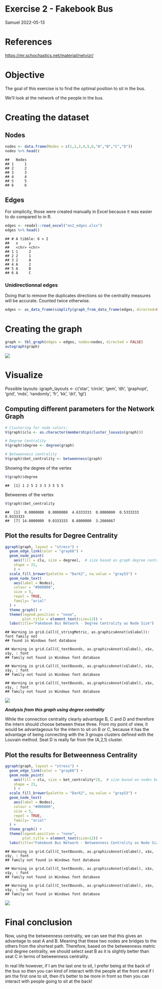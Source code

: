 Exercise 2 - Fakebook Bus
================
Samuel
2022-05-13

# References

<https://mr.schochastics.net/material/netvizr/>

# Objective

The goal of this exercise is to find the optimal position to sit in the
bus.

We’ll look at the network of the people in the bus.

# Creating the dataset

## Nodes

``` r
nodes <- data.frame(Nodes = c(1,2,3,4,5,6,"A","B","C","D"))
nodes %>% head()
```

    ##   Nodes
    ## 1     1
    ## 2     2
    ## 3     3
    ## 4     4
    ## 5     5
    ## 6     6

## Edges

For simplicity, those were created manually in Excel because it was
easier to do compared to in R.

``` r
edges <- readxl::read_excel("ex2_edges.xlsx")
edges %>% head()
```

    ## # A tibble: 6 × 2
    ##   x     y    
    ##   <chr> <chr>
    ## 1 1     2    
    ## 2 2     1    
    ## 3 2     A    
    ## 4 A     2    
    ## 5 A     B    
    ## 6 A     C

### Unidirectionnal edges

Doing that to remove the duplicates directions so the centrality
measures will be accurate. Counted twice otherwise.

``` r
edges <- as_data_frame(simplify(graph_from_data_frame(edges, directed=FALSE)))
```

# Creating the graph

``` r
graph <- tbl_graph(edges = edges, nodes=nodes, directed = FALSE)
autograph(graph)
```

![](exercise2_fakebook_bus_files/figure-gfm/unnamed-chunk-5-1.png)<!-- -->

# Visualize

Possible layouts: igraph_layouts \<- c(‘star’, ‘circle’, ‘gem’, ‘dh’,
‘graphopt’, ‘grid’, ‘mds’, ‘randomly’, ‘fr’, ‘kk’, ‘drl’, ‘lgl’)

## Computing different parameters for the Network Graph

``` r
# Clustering for node colors:
V(graph)$clu <- as.character(membership(cluster_louvain(graph)))

# Degree Centrality
V(graph)$degree <- degree(graph)

# Betweenness centrality
V(graph)$bet_centrality <- betweenness(graph)
```

Showing the degree of the vertex

``` r
V(graph)$degree
```

    ##  [1] 1 2 5 2 3 3 3 5 5 5

Betweenes of the vertex

``` r
V(graph)$bet_centrality
```

    ##  [1]  0.0000000  8.0000000  4.6333333  0.0000000  0.5333333  0.9333333
    ##  [7] 14.0000000  9.0333333  8.6000000  3.2666667

## Plot the results for Degree Centrality

``` r
ggraph(graph, layout = "stress") +
  geom_edge_link(color = "gray66") +
  geom_node_point(
    aes(fill = clu, size = degree),  # size based on graph degree centrality
    shape = 21,
    ) +
  scale_fill_brewer(palette = "Dark2", na.value = "gray53") +
  geom_node_text(
    aes(label = Nodes),
    colour = "#000000",
    size = 5,
    repel = TRUE,
    family= "arial"
  ) +
  theme_graph() +
  theme(legend.position = "none",
        plot.title = element_text(size=12)) +
  labs(title="Fakebook Bus Network - Degree Centrality as Node Size")
```

    ## Warning in grid.Call(C_stringMetric, as.graphicsAnnot(x$label)): font family not
    ## found in Windows font database

    ## Warning in grid.Call(C_textBounds, as.graphicsAnnot(x$label), x$x, x$y, : font
    ## family not found in Windows font database

    ## Warning in grid.Call(C_textBounds, as.graphicsAnnot(x$label), x$x, x$y, : font
    ## family not found in Windows font database

    ## Warning in grid.Call(C_textBounds, as.graphicsAnnot(x$label), x$x, x$y, : font
    ## family not found in Windows font database

![](exercise2_fakebook_bus_files/figure-gfm/unnamed-chunk-9-1.png)<!-- -->

***Analysis from this graph using degree centrality***

While the connection centrality clearly advantage B, C and D and
therefore the intern should choose between these three. From my point of
view, it would be advantageous for the intern to sit on B or C, because
it has the advantage of being connecting with the 3 groups clusters
defined with the Louvain method. Seat D is really far from the (A,2,1)
cluster.

## Plot the results for Betweenness Centrality

``` r
ggraph(graph, layout = "stress") +
  geom_edge_link(color = "gray66") +
  geom_node_point(
    aes(fill = clu, size = bet_centrality*2),  # size based on nodes betweenness
    shape = 21,
    ) +
  scale_fill_brewer(palette = "Dark2", na.value = "gray53") +
  geom_node_text(
    aes(label = Nodes),
    colour = "#000000",
    size = 5,
    repel = TRUE,
    family= "arial"
  ) +
  theme_graph() +
  theme(legend.position = "none",
        plot.title = element_text(size=12)) +
  labs(title="Fakebook Bus Network - Betweenness Centrality as Node Size")
```

    ## Warning in grid.Call(C_textBounds, as.graphicsAnnot(x$label), x$x, x$y, : font
    ## family not found in Windows font database

    ## Warning in grid.Call(C_textBounds, as.graphicsAnnot(x$label), x$x, x$y, : font
    ## family not found in Windows font database

    ## Warning in grid.Call(C_textBounds, as.graphicsAnnot(x$label), x$x, x$y, : font
    ## family not found in Windows font database

![](exercise2_fakebook_bus_files/figure-gfm/unnamed-chunk-10-1.png)<!-- -->

# Final conclusion

Now, using the betweenness centrality, we can see that this gives an
advantage to seat A and B. Meaning that these two nodes are bridges to
the others from the shortest path. Therefore, based on the betweenness
metric and degree centrality, we should select seat B as it is slightly
better than seat C in terms of betweenness centrality.

In real life however, if I am the last one to sit, I prefer being at the
back of the bus so then you can kind of interact with the people at the
front and if I am the first one to sit, then it’s better to be more in
front so then you can interact with people going to sit at the back!
